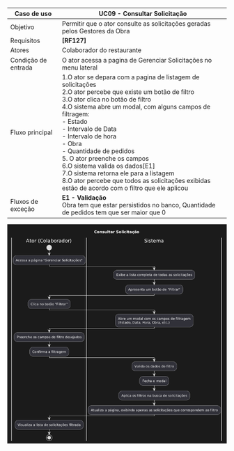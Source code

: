 | Caso de uso         | UC09 - Consultar Solicitação                                                                                                                                                                                                                                                                                                                                                                                                                                                                                                                           |
| ------------------- | ----------------------------------------------------------------------------------------------------------------------------------------------------------------------------------------------------------------------------------------------------------------------------------------------------------------------------------------------------------------------------------------------------------------------------------------------------------------------------------------------------------------------------------------------- |
| Objetivo            | Permitir que o ator consulte as solicitações geradas pelos Gestores da Obra                                                                                                                                                                                                                                                                                                                                                                                                                                                                     |
| Requisitos          | **[RF127]**                                                                                                                                                                                                                                                                                                                                                                                                                                                                                                                                     |
| Atores              | Colaborador do restaurante                                                                                                                                                                                                                                                                                                                                                                                                                                                                                                                      |
| Condição de entrada | O ator acessa a pagina de Gerenciar Solicitações no menu lateral                                                                                                                                                                                                                                                                                                                                                                                                                                                                                |
| Fluxo principal     | 1.O ator se depara com a pagina de listagem de solicitações<br>2.O ator percebe que existe um botão de filtro<br>3.O ator clica no botão de filtro<br>4.O sistema abre um modal, com alguns campos de filtragem: <br>    - Estado <br>	- Intervalo de Data<br>	- Intervalo de hora<br>	- Obra<br>	- Quantidade de pedidos<br>5. O ator preenche os campos<br>6.O sistema valida os dados[E1]<br>7.O sistema retorna ele para a listagem<br>8.O ator percebe que todos as solicitações exibidas estão de acordo com o filtro que ele aplicou<br> |
| Fluxos de exceção   | **E1 - Validação**<br>Obra tem que estar persistidos no banco, Quantidade de pedidos tem que ser maior que 0                                                                                                                                                                                                                                                                                                                                                                                                                                    |


![Diagram](atividades_consultar_solicitacao.png)
